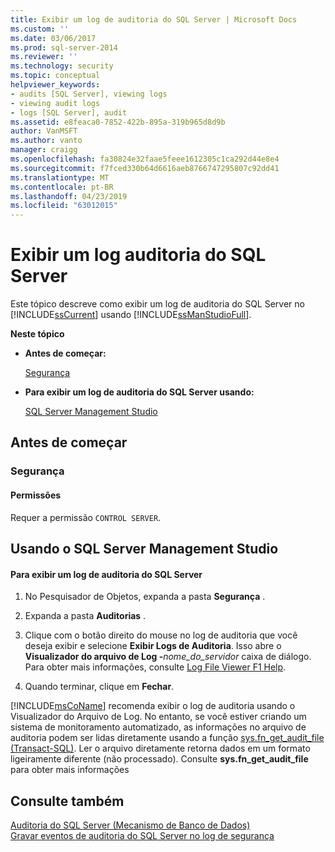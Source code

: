 ```yaml
---
title: Exibir um log de auditoria do SQL Server | Microsoft Docs
ms.custom: ''
ms.date: 03/06/2017
ms.prod: sql-server-2014
ms.reviewer: ''
ms.technology: security
ms.topic: conceptual
helpviewer_keywords:
- audits [SQL Server], viewing logs
- viewing audit logs
- logs [SQL Server], audit
ms.assetid: e8feaca0-7852-422b-895a-319b965d8d9b
author: VanMSFT
ms.author: vanto
manager: craigg
ms.openlocfilehash: fa30824e32faae5feee1612305c1ca292d44e8e4
ms.sourcegitcommit: f7fced330b64d6616aeb8766747295807c92dd41
ms.translationtype: MT
ms.contentlocale: pt-BR
ms.lasthandoff: 04/23/2019
ms.locfileid: "63012015"
---
```

# <a name="view-a-sql-server-audit-log"></a>Exibir um log auditoria do SQL Server
  Este tópico descreve como exibir um log de auditoria do SQL Server no [!INCLUDE[ssCurrent](../../../includes/sscurrent-md.md)] usando [!INCLUDE[ssManStudioFull](../../../includes/ssmanstudiofull-md.md)].  
  
 **Neste tópico**  
  
-   **Antes de começar:**  
  
     [Segurança](#Security)  
  
-   **Para exibir um log de auditoria do SQL Server usando:**  
  
     [SQL Server Management Studio](#SSMSProcedure)  
  
##  <a name="BeforeYouBegin"></a> Antes de começar  
  
###  <a name="Security"></a> Segurança  
  
####  <a name="Permissions"></a> Permissões  
 Requer a permissão `CONTROL SERVER`.  
  
##  <a name="SSMSProcedure"></a> Usando o SQL Server Management Studio  
  
#### <a name="to-view-a-sql-server-audit-log"></a>Para exibir um log de auditoria do SQL Server  
  
1.  No Pesquisador de Objetos, expanda a pasta **Segurança** .  
  
2.  Expanda a pasta **Auditorias** .  
  
3.  Clique com o botão direito do mouse no log de auditoria que você deseja exibir e selecione **Exibir Logs de Auditoria**. Isso abre o **Visualizador do arquivo de Log -**_nome_do_servidor_ caixa de diálogo. Para obter mais informações, consulte [Log File Viewer F1 Help](../../logs/log-file-viewer-f1-help.md).  
  
4.  Quando terminar, clique em **Fechar**.  
  
 [!INCLUDE[msCoName](../../../includes/msconame-md.md)] recomenda exibir o log de auditoria usando o Visualizador do Arquivo de Log. No entanto, se você estiver criando um sistema de monitoramento automatizado, as informações no arquivo de auditoria podem ser lidas diretamente usando a função [sys.fn_get_audit_file &#40;Transact-SQL&#41;](/sql/relational-databases/system-functions/sys-fn-get-audit-file-transact-sql). Ler o arquivo diretamente retorna dados em um formato ligeiramente diferente (não processado). Consulte **sys.fn_get_audit_file** para obter mais informações  
  
## <a name="see-also"></a>Consulte também  
 [Auditoria do SQL Server &#40;Mecanismo de Banco de Dados&#41;](sql-server-audit-database-engine.md)   
 [Gravar eventos de auditoria do SQL Server no log de segurança](write-sql-server-audit-events-to-the-security-log.md)  
  
  
